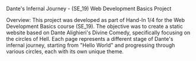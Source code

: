 Dante's Infernal Journey - (SE_19) Web Development Basics Project

Overview:
This project was developed as part of Hand-In 1/4 for the Web Development Basics course (SE_19). The objective was to create a static website based on Dante Alighieri's Divine Comedy, specifically focusing on the circles of Hell. Each page represents a different stage of Dante's infernal journey, starting from "Hello World" and progressing through various circles, each with its own unique theme.

